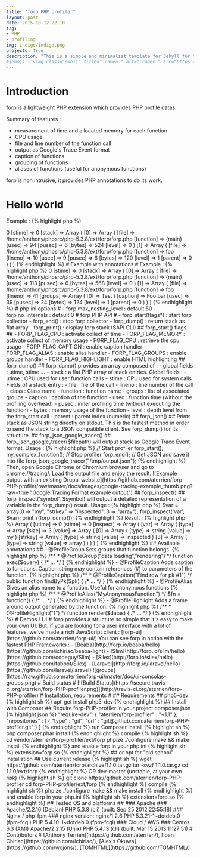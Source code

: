 ```yaml
---
title: "forp PHP profiler"
layout: post
date: 2015-10-12 22:10
tag:
- PHP
- profiling
img: indigo/indigo.png
projects: true
description: "This is a simple and minimalist template for Jekyll for those who likes to eat noodles."
#jemoji: '<img class="emoji" title=":ramen:" alt=":ramen:" src="https://assets.github.com/images/icons/emoji/unicode/1f35c.png" height="20" width="20" align="absmiddle">'
---
```


# Introduction #

forp is a lightweight PHP extension which provides PHP profile datas.

Summary of features :

- measurement of time and allocated memory for each function
- CPU usage
- file and line number of the function call
- output as Google's Trace Event format
- caption of functions
- grouping of functions
- aliases of functions (useful for anonymous functions)

forp is non intrusive, it provides PHP annotations to do its work.

# Hello world #

Example :
{% highlight php %}
<?php
// first thing to do, enable forp profiler
forp_start();

// here, our PHP code we want to profile
function foo()
{
    echo "Hello world !\n";
};

foo();

// stop forp buffering
forp_end();

// get the stack as an array
$profileStack = forp_dump();

print_r($profileStack);
{% endhighlight %}

Result :
{% highlight php %}
Hello world !
Array
(
    [utime] => 0
    [stime] => 0
    [stack] => Array
        (
            [0] => Array
                (
                    [file] => /home/anthony/phpsrc/php-5.3.8/ext/forp/forp.php
                    [function] => {main}
                    [usec] => 94
                    [pusec] => 6
                    [bytes] => 524
                    [level] => 0
                )

            [1] => Array
                (
                    [file] => /home/anthony/phpsrc/php-5.3.8/ext/forp/forp.php
                    [function] => foo
                    [lineno] => 10
                    [usec] => 9
                    [pusec] => 6
                    [bytes] => 120
                    [level] => 1
                    [parent] => 0
                )
        )
)
{% endhighlight %}

# Example with annotations #

Example :
{% highlight php %}
<?php
// first thing to do, enable forp profiler
forp_start();

/**
 * here, our PHP code we want to profile
 * with annotations
 *
 * @ProfileGroup("Test")
 * @ProfileCaption("Foo #1")
 * @ProfileAlias("foo")
 */
function fooWithAnnotations($bar)
{
    return 'Foo ' . $bar;
}

echo "foo = " . fooWithAnnotations("bar") . "\n";

// stop forp buffering
forp_end();

// get the stack as an array
$profileStack = forp_dump();

echo "forp stack = \n";
print_r($profileStack);
{% endhighlight %}

Result :
{% highlight php %}
foo = Foo bar
forp stack =
Array
(
    [utime] => 0
    [stime] => 0
    [stack] => Array
        (
            [0] => Array
                (
                    [file] => /home/anthony/phpsrc/php-5.3.8/ext/forp/forp.php
                    [function] => {main}
                    [usec] => 113
                    [pusec] => 6
                    [bytes] => 568
                    [level] => 0
                )

            [1] => Array
                (
                    [file] => /home/anthony/phpsrc/php-5.3.8/ext/forp/forp.php
                    [function] => foo
                    [lineno] => 41
                    [groups] => Array
                        (
                            [0] => Test
                        )

                    [caption] => Foo bar
                    [usec] => 39
                    [pusec] => 24
                    [bytes] => 124
                    [level] => 1
                    [parent] => 0
                )

        )

)
{% endhighlight %}

# php.ini options #

- forp.max_nesting_level : default 50
- forp.no_internals : default 0

# forp PHP API #

- forp_start(flags*) : start forp collector
- forp_end() : stop forp collector
- forp_dump() : return stack as flat array
- forp_print() : display forp stack (SAPI CLI)

## forp_start() flags ##

- FORP_FLAG_CPU : activate collect of time
- FORP_FLAG_MEMORY : activate collect of memory usage
- FORP_FLAG_CPU : retrieve the cpu usage
- FORP_FLAG_CAPTION : enable caption handler
- FORP_FLAG_ALIAS : enable alias handler
- FORP_FLAG_GROUPS : enable groups handler
- FORP_FLAG_HIGHLIGHT : enable HTML highlighting

## forp_dump() ##

forp_dump() provides an array composed of :

- global fields : utime, stime ...
- stack : a flat PHP array of stack entries.

Global fields :

- utime : CPU used for user function calls
- stime : CPU used for system calls

Fields of a stack entry :

- file : file of the call
- lineno : line number of the call
- class : Class name
- function : function name
- groups : list of associated groups
- caption : caption of the function
- usec : function time (without the profiling overhead)
- pusec : inner profiling time (without executing the function)
- bytes : memory usage of the function
- level : depth level from the forp_start call
- parent : parent index (numeric)

## forp_json() ##

Prints stack as JSON string directly on stdout.
This is the fastest method in order to send the stack to a JSON compatible client.

See forp_dump() for its structure.

## forp_json_google_tracer() ##

forp_json_google_tracer($filepath) will output stack as Google Trace Event format.

Usage :
{% highlight php %}
// Start profiler
forp_start();

my_complex_function();

// Stop profiler
forp_end();

// Get JSON and save it into file
forp_json_google_tracer("/tmp/output.json");
{% endhighlight %}
Then, open Google Chrome or Chromium browser and go to chrome://tracing/. Load the output file and enjoy the result.

![Example output with an existing Drupal website](https://github.com/aterrien/forp-PHP-profiler/raw/master/docs/images/google-tracing-example_thumb.png?raw=true "Google Tracing Format example output")


## forp_inspect() ##

forp_inspect('symbol', $symbol) will output a detailed representation of a variable in the forp_dump() result.

Usage :
{% highlight php %}
$var = array(0 => "my", "strkey" => "inspected", 3 => "array");
forp_inspect('var', $var);
print_r(forp_dump());
{% endhighlight %}

Result :
{% highlight php %}
Array
(
    [utime] => 0
    [stime] => 0
    [inspect] => Array
        (
            [var] => Array
                (
                    [type] => array
                    [size] => 3
                    [value] => Array
                        (
                            [0] => Array
                                (
                                    [type] => string
                                    [value] => my
                                )

                            [strkey] => Array
                                (
                                    [type] => string
                                    [value] => inspected
                                )

                            [3] => Array
                                (
                                    [type] => string
                                    [value] => array
                                )

                        )

                )

        )

)
{% endhighlight %}

## Available annotations ##

- @ProfileGroup

Sets groups that function belongs.

{% highlight php %}
/**
 * @ProfileGroup("data loading","rendering")
 */
function exec($query) {
    /* ... */
}
{% endhighlight %}

- @ProfileCaption

Adds caption to functions. Caption string may contain references (#<param num>) to parameters of the function.

{% highlight php %}
/**
 * @ProfileCaption("Find row for pk #1")
 */
public function findByPk($pk) {
    /* ... */
}
{% endhighlight %}

- @ProfileAlias

Gives an alias name to a function. Useful for anonymous functions

{% highlight php %}
/**
 * @ProfileAlias("MyAnonymousFunction")
 */
$fn = function() {
    /* ... */
}
{% endhighlight %}

- @ProfileHighlight

Adds a frame around output generated by the function.

{% highlight php %}
/**
 * @ProfileHighlight("1")
 */
function render($datas) {
    /* ... */
}
{% endhighlight %}

# Demos / UI #

forp provides a structure so simple that it's easy to make your own UI.

But, if you are looking for a user interface with a lot of features, we've made a rich JavaScript client :
[forp-ui](https://github.com/aterrien/forp-ui/)

You can see forp in action with the fastest PHP Frameworks :

- [Beaba](http://forp.io/beaba/hello) (https://github.com/ichiriac/beaba-light)
- [Slim](http://forp.io/slim/hello) (https://github.com/codeguy/Slim)
- [Silex](http://forp.io/silex/hello) (https://github.com/fabpot/Silex)
- [Laravel](http://forp.io/laravel/hello) (https://github.com/laravel/laravel)

![groups](https://raw.github.com/aterrien/forp-ui/master/doc/ui-consolas-groups.png)

# Build status #

[![Build Status](https://secure.travis-ci.org/aterrien/forp-PHP-profiler.png)](http://travis-ci.org/aterrien/forp-PHP-profiler)

# Installation, requirements #

## Requirements ##

php5-dev

{% highlight sh %}
apt-get install php5-dev
{% endhighlight %}

## Install with Composer ##

Require forp-PHP-profiler in your project composer.json

{% highlight json %}
"require-dev":       {
  "aterrien/forp-profiler" : "~1.1"
},
"repositories" : [
  {
     "type" : "git",
     "url"  : "git@github.com:aterrien/forp-PHP-profiler.git"
  }
]
{% endhighlight %}
run Composer install
{% highlight sh %}
php composer.phar install
{% endhighlight %}
compile
{% highlight sh %}
cd vendor/aterrien/forp-profiler/ext/forp
phpize
./configure
make && make install
{% endhighlight %}
and enable forp in your php.ini
{% highlight sh %}
extension=forp.so
{% endhighlight %}
## or opt for "old school" installation ##

Use current release
{% highlight sh %}
wget https://github.com/aterrien/forp/archive/1.1.0.tar.gz
tar -xvzf 1.1.0.tar.gz
cd 1.1.0/ext/forp
{% endhighlight %}
OR dev-master (unstable, at your own risk)
{% highlight sh %}
git clone https://github.com/aterrien/forp-PHP-profiler
cd forp-PHP-profiler/ext/forp
{% endhighlight %}
compile
{% highlight sh %}
phpize
./configure
make && make install
{% endhighlight %}
and enable forp in your php.ini
{% highlight sh %}
extension=forp.so
{% endhighlight %}

## Tested OS and platforms ##

### Apache ###

Apache/2.2.16 (Debian)

PHP 5.3.8 (cli) (built: Sep 25 2012 22:55:18)

### Nginx / php-fpm ###

nginx version: nginx/1.2.6

PHP 5.3.21-1~dotdeb.0 (fpm-fcgi)
PHP 5.4.10-1~dotdeb.0 (fpm-fcgi)

### Cloud / AWS ###

Centos 6.3 (AMI)

Apache/2.2.15 (Unix)

PHP 5.4.13 (cli) (built: Mar 15 2013 11:27:51)

# Contributors #

[Anthony Terrien](https://github.com/aterrien/),
[Ioan Chiriac](https://github.com/ichiriac/),
[Alexis Okuwa](https://github.com/wojons/),
[TOMHTML](https://github.com/TOMHTML/)
